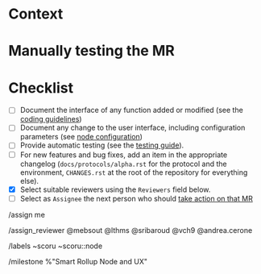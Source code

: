 <!--
Smart rollup node template. -->

<!--
Thanks you for taking the time to contributing to the Tezos project!

Make sure to read our Contributing guide (https://protocol.mavryk.org/developer/contributing.html) and the Merge process description (https://protocol.mavryk.org/developer/merge_team.html). -->

# Context

<!--
Describe the feature this MR introduces or the bug that it fixes.

Refer to corresponding issues if applicable (writing "Related: `<issue number>` or "Fixes: `<issue number>`" accordingly).

Specify related merge requests, specifically dependencies. -->

# Manually testing the MR

<!--
Describe how reviewers and approvers can test this MR. -->

# Checklist

- [ ] Document the interface of any function added or modified (see the [coding guidelines](https://protocol.mavryk.org/developer/guidelines.html))
- [ ] Document any change to the user interface, including configuration parameters (see [node configuration](https://protocol.mavryk.org/user/node-configuration.html))
- [ ] Provide automatic testing (see the [testing guide](https://protocol.mavryk.org/developer/testing.html)).
- [ ] For new features and bug fixes, add an item in the appropriate changelog (`docs/protocols/alpha.rst` for the protocol and the environment, `CHANGES.rst` at the root of the repository for everything else).
- [X] Select suitable reviewers using the `Reviewers` field below.
- [ ] Select as `Assignee` the next person who should [take action on that MR](https://protocol.mavryk.org/developer/contributing.html#merge-request-assignees-field)

/assign me

/assign_reviewer @mebsout @lthms @sribaroud @vch9 @andrea.cerone

/labels ~scoru ~scoru::node

/milestone %"Smart Rollup Node and UX"
